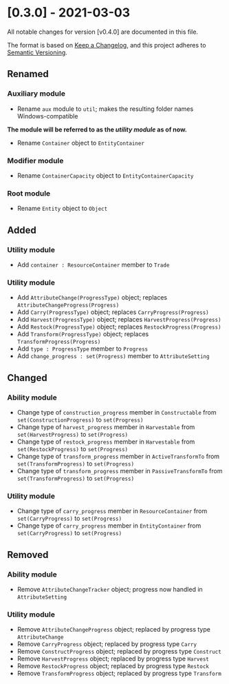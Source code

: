# [0.3.0] - 2021-03-03
All notable changes for version [v0.4.0] are documented in this file.

The format is based on [Keep a Changelog](https://keepachangelog.com/en/1.0.0/),
and this project adheres to [Semantic Versioning](https://semver.org/spec/v2.0.0.html).

## Renamed
### Auxiliary module
- Rename `aux` module to `util`; makes the resulting folder names Windows-compatible

**The module will be referred to as the *utility module* as of now.**

- Rename `Container` object to `EntityContainer`

### Modifier module
- Rename `ContainerCapacity` object to `EntityContainerCapacity`

### Root module
- Rename `Entity` object to `Object`

## Added
### Utility module
- Add `container : ResourceContainer` member to `Trade`

### Utility module
- Add `AttributeChange(ProgressType)` object; replaces `AttributeChangeProgress(Progress)`
- Add `Carry(ProgressType)` object; replaces `CarryProgress(Progress)`
- Add `Harvest(ProgressType)` object; replaces `HarvestProgress(Progress)`
- Add `Restock(ProgressType)` object; replaces `RestockProgress(Progress)`
- Add `Transform(ProgressType)` object; replaces `TransformProgress(Progress)`
- Add `type : ProgressType` member to `Progress`
- Add `change_progress : set(Progress)` member to `AttributeSetting`


## Changed
### Ability module
- Change type of `construction_progress` member in `Constructable` from `set(ConstructionProgress)` to `set(Progress)`
- Change type of `harvest_progress` member in `Harvestable` from `set(HarvestProgress)` to `set(Progress)`
- Change type of `restock_progress` member in `Harvestable` from `set(RestockProgress)` to `set(Progress)`
- Change type of `transform_progress` member in `ActiveTransformTo` from `set(TransformProgress)` to `set(Progress)`
- Change type of `transform_progress` member in `PassiveTransformTo` from `set(TransformProgress)` to `set(Progress)`

### Utility module
- Change type of `carry_progress` member in `ResourceContainer` from `set(CarryProgress)` to `set(Progress)`
- Change type of `carry_progress` member in `EntityContainer` from `set(CarryProgress)` to `set(Progress)`


## Removed
### Ability module
- Remove `AttributeChangeTracker` object; progress now handled in `AttributeSetting`

### Utility module
- Remove `AttributeChangeProgress` object; replaced by progress type `AttributeChange`
- Remove `CarryProgress` object; replaced by progress type `Carry`
- Remove `ConstructProgress` object; replaced by progress type `Construct`
- Remove `HarvestProgress` object; replaced by progress type `Harvest`
- Remove `RestockProgress` object; replaced by progress type `Restock`
- Remove `TransformProgress` object; replaced by progress type `Transform`
